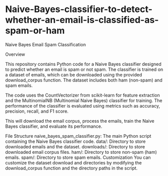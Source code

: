 # Naive-Bayes-classifier-to-detect-whether-an-email-is-classified-as-spam-or-ham

Naive Bayes Email Spam Classification

Overview

This repository contains Python code for a Naive Bayes classifier designed to predict whether an email is spam or not spam. The classifier is trained on a dataset of emails, which can be downloaded using the provided download_corpus function. The dataset includes both ham (non-spam) and spam emails.

The code uses the CountVectorizer from scikit-learn for feature extraction and the MultinomialNB (Multinomial Naive Bayes) classifier for training. The performance of the classifier is evaluated using metrics such as accuracy, precision, recall, and F1 score.

This will download the email corpus, process the emails, train the Naive Bayes classifier, and evaluate its performance.

File Structure
naive_bayes_spam_classifier.py: The main Python script containing the Naive Bayes classifier code.
data/: Directory to store downloaded emails and the dataset.
downloads/: Directory to store downloaded email corpus files.
ham/: Directory to store non-spam (ham) emails.
spam/: Directory to store spam emails.
Customization
You can customize the dataset download and directories by modifying the download_corpus function and the directory paths in the script.
